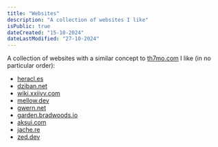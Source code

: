 ```yaml
---
title: "Websites"
description: "A collection of websites I like"
isPublic: true
dateCreated: "15-10-2024"
dateLastModified: "27-10-2024"
---
```


A collection of websites with a similar concept to
[th7mo.com](https://th7mo.com) I like (in no particular order):

* [heracl.es](https://heracl.es/)
* [dziban.net](https://dziban.net/)
* [wiki.xxiivv.com](https://wiki.xxiivv.com)
* [mellow.dev](https://mellow.dev/)
* [gwern.net](https://gwern.net)
* [garden.bradwoods.io](https://garden.bradwoods.io/)
* [aksui.com](https://aksui.com/)
* [jache.re](https://jache.re/)
* [zed.dev](https://zed.dev/)
